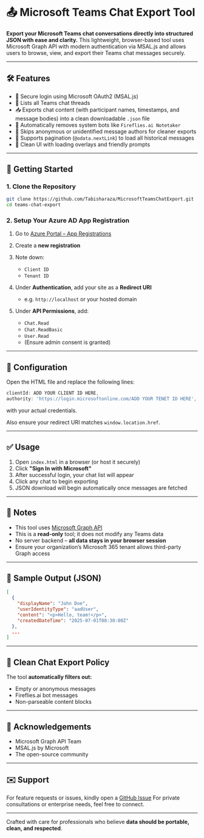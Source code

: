# 📤 Microsoft Teams Chat Export Tool

**Export your Microsoft Teams chat conversations directly into structured JSON with ease and clarity.**
This lightweight, browser-based tool uses Microsoft Graph API with modern authentication via MSAL.js and allows users to browse, view, and export their Teams chat messages securely.

---

## 🛠 Features

* 🔐 Secure login using Microsoft OAuth2 (MSAL.js)
* 📂 Lists all Teams chat threads
* 📥 Exports chat content (with participant names, timestamps, and message bodies) into a clean downloadable `.json` file
* 🧹 Automatically removes system bots like `Fireflies.ai Notetaker`
* 🚫 Skips anonymous or unidentified message authors for cleaner exports
* 🔁 Supports pagination (`@odata.nextLink`) to load all historical messages
* 🎯 Clean UI with loading overlays and friendly prompts

---

## 🚀 Getting Started

### 1. **Clone the Repository**

```bash
git clone https://github.com/Tabisharaza/MicrosoftTeamsChatExport.git
cd teams-chat-export
```

### 2. **Setup Your Azure AD App Registration**

1. Go to [Azure Portal – App Registrations](https://portal.azure.com/#blade/Microsoft_AAD_RegisteredApps)
2. Create a **new registration**
3. Note down:

   * `Client ID`
   * `Tenant ID`
4. Under **Authentication**, add your site as a **Redirect URI**

   * e.g. `http://localhost` or your hosted domain
5. Under **API Permissions**, add:

   * `Chat.Read`
   * `Chat.ReadBasic`
   * `User.Read`
   * (Ensure admin consent is granted)

---

## 🧾 Configuration

Open the HTML file and replace the following lines:

```js
clientId: ADD YOUR CLIENT ID HERE,
authority: 'https://login.microsoftonline.com/ADD YOUR TENET ID HERE',
```

with your actual credentials.

Also ensure your redirect URI matches `window.location.href`.

---

## ✅ Usage

1. Open `index.html` in a browser (or host it securely)
2. Click **"Sign In with Microsoft"**
3. After successful login, your chat list will appear
4. Click any chat to begin exporting
5. JSON download will begin automatically once messages are fetched

---

## 📎 Notes

* This tool uses [Microsoft Graph API](https://learn.microsoft.com/en-us/graph/api/resources/chatmessage?view=graph-rest-1.0)
* This is a **read-only** tool; it does not modify any Teams data
* No server backend – **all data stays in your browser session**
* Ensure your organization’s Microsoft 365 tenant allows third-party Graph access

---

## 📁 Sample Output (JSON)

```json
[
  {
    "displayName": "John Doe",
    "userIdentityType": "aadUser",
    "content": "<p>Hello, team!</p>",
    "createdDateTime": "2025-07-01T08:30:00Z"
  },
  ...
]
```

---

## 🧼 Clean Chat Export Policy

The tool **automatically filters out:**

* Empty or anonymous messages
* Fireflies.ai bot messages
* Non-parseable content blocks

---

## 🙏 Acknowledgements

* Microsoft Graph API Team
* MSAL.js by Microsoft
* The open-source community

---

## ✉️ Support

For feature requests or issues, kindly open a [GitHub Issue](https://github.com/Tabisharaza/MicrosoftTeamsChatExport/issues)
For private consultations or enterprise needs, feel free to connect.

---

Crafted with care for professionals who believe **data should be portable, clean, and respected**.
